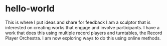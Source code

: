 # hello-world
This is where I put ideas and share for feedback
I am a sculptor that is interested on creating works that engage and involve participants. 
I have a work that does this using multiple record players and turntables, the Record Player Orchestra.
I am now exploring ways to do this using online methods.
